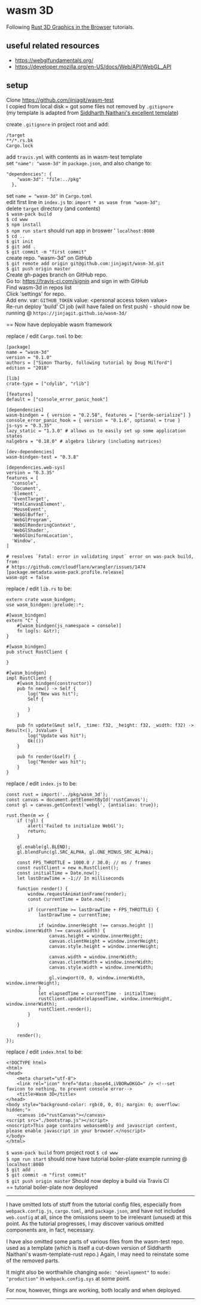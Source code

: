 # wasm 3D

Following [Rust 3D Graphics in the Browser](https://www.youtube.com/watch?v=p7DtoeuDT5Y&list=PLLqEtX6ql2EyPAZ1M2_C0GgVd4A-_L4_5&index=21&t=966s) tutorials.  

## useful related resources
* https://webglfundamentals.org/  
* https://developer.mozilla.org/en-US/docs/Web/API/WebGL_API  

## setup

Clone https://github.com/jinjagit/wasm-test  
I copied from local disk = got some files not removed by `.gitignore`    
(my template is adapted from [Siddharth Naithani's excellent template](https://github.com/sn99/wasm-template-rust))  

create `.gitignore` in project root and add:  
```
/target
**/*.rs.bk
Cargo.lock
```
add `travis.yml` with contents as in wasm-test template    
set `"name": "wasm-3d"` in `package.json`, and also change to:  
```
"dependencies": {
    "wasm-3d": "file:../pkg"
  },
  ```
set `name = "wasm-3d"` in `Cargo.toml`  
edit first line in `index.js` to: `import * as wasm from "wasm-3d";`  
delete `target` directory (and contents)  
`$ wasm-pack build`  
`$ cd www`  
`$ npm install`  
`$ npm run start` should run app in broswer ' `localhost:8080`  
`$ cd ..`  
`$ git init`  
`$ git add .`  
`$ git commit -m "first commit"`  
create repo. "wasm-3d" on GitHub  
`$ git remote add origin git@github.com:jinjagit/wasm-3d.git`  
`$ git push origin master`  
Create gh-pages branch on GitHub repo.  
Go to: https://travis-ci.com/signin and sign in with GitHub  
Find wasm-3d in repos list  
Click 'settings' for repo.  
Add env. var: `GITHUB_TOKEN` value: \<personal access token value\>  
Re-run deploy 'build' CI job (will have failed on first push) - should now be running @ `https://jinjagit.github.io/wasm-3d/`    
  
== Now have deployable wasm framework  

replace / edit `Cargo.toml` to be:  
```
[package]
name = "wasm-3d"
version = "0.1.0"
authors = ["Simon Tharby, following tutorial by Doug Milford"]
edition = "2018"

[lib]
crate-type = ["cdylib", "rlib"]

[features]
default = ["console_error_panic_hook"]

[dependencies]
wasm-bindgen = { version = "0.2.58", features = ["serde-serialize"] }
console_error_panic_hook = { version = "0.1.6", optional = true }
js-sys = "0.3.35"
lazy_static = "1.3.0" # allows us to easily set up some application states
nalgebra = "0.18.0" # algebra library (including matrices)

[dev-dependencies]
wasm-bindgen-test = "0.3.8"

[dependencies.web-sys]
version = "0.3.35"
features = [
  "console",
  'Document',
  'Element',
  'EventTarget',
  'HtmlCanvasElement',
  'MouseEvent',
  'WebGlBuffer',
  'WebGlProgram',
  'WebGlRenderingContext',
  'WebGlShader',
  'WebGlUniformLocation',
  'Window',
]

# resolves `Fatal: error in validating input` error on was-pack build, from:
# https://github.com/cloudflare/wrangler/issues/1474
[package.metadata.wasm-pack.profile.release]
wasm-opt = false
```  
replace / edit `lib.rs` to be:   
```
extern crate wasm_bindgen;
use wasm_bindgen::prelude::*;

#[wasm_bindgen]
extern "C" {
    #[wasm_bindgen(js_namespace = console)]
    fn log(s: &str);
}

#[wasm_bindgen]
pub struct RustClient {

}

#[wasm_bindgen]
impl RustClient {
    #[wasm_bindgen(constructor)]
    pub fn new() -> Self {
        log("New was hit");
        Self {

        }
    }

    pub fn update(&mut self, _time: f32, _height: f32, _width: f32) -> Result<(), JsValue> {
        log("Update was hit");
        Ok(())
    }

    pub fn render(&self) {
        log("Render was hit");
    }
}
```
replace / edit `index.js` to be:
```
const rust = import('../pkg/wasm_3d');
const canvas = document.getElementById('rustCanvas');
const gl = canvas.getContext('webgl', {antialias: true});

rust.then(m => {
    if (!gl) {
        alert('Failed to initialize WebGl');
        return;
    }

    gl.enable(gl.BLEND);
    gl.blendFunc(gl.SRC_ALPHA, gl.ONE_MINUS_SRC_ALPHA);

    const FPS_THROTTLE = 1000.0 / 30.0; // ms / frames
    const rustClient = new m.RustClient();
    const initialTime = Date.now();
    let lastDrawTime = -1;// In milliseconds

    function render() {
        window.requestAnimationFrame(render);
        const currentTime = Date.now();

        if (currentTime >= lastDrawTime + FPS_THROTTLE) {
            lastDrawTime = currentTime;

            if (window.innerHeight !== canvas.height || window.innerWidth !== canvas.width) {
                canvas.height = window.innerHeight;
                canvas.clientHeight = window.innerHeight;
                canvas.style.height = window.innerHeight;

                canvas.width = window.innerWidth;
                canvas.clientWidth = window.innerWidth;
                canvas.style.width = window.innerWidth;

                gl.viewport(0, 0, window.innerWidth, window.innerHeight);
            }
            let elapsedTime = currentTime - initialTime;
            rustClient.update(elapsedTime, window.innerHeight, window.innerWidth);
            rustClient.render();
        }

    }

    render();
});
```    
replace / edit `index.html` to be:  
```
<!DOCTYPE html>
<html>
<head>
    <meta charset="utf-8">
    <link rel="icon" href="data:;base64,iVBORwOKGO=" /> <!--set favicon to nothing, to prevent console error-->
    <title>Wasm 3D</title>
</head>
<body style="background-color: rgb(0, 0, 0); margin: 0; overflow: hidden;">
    <canvas id="rustCanvas"></canvas>
<script src="./bootstrap.js"></script>
<noscript>This page contains webassembly and javascript content, please enable javascript in your browser.</noscript>
</body>
</html>
```
`$ wasm-pack build` from project root 
`$ cd www`  
`$ npm run start` should now have tutorial boiler-plate example running @ `localhost:8080`  
`$ git add .`  
`$ git commit -m "first commit"`   
`$ git push origin master` 
Should now deploy a build via Travis CI  
== tutorial boiler-plate now deployed  

  ------------------------------------------------------  

I have omitted lots of stuff from the tutorial config files, especially from `webpack.config.js`, `cargo.toml`, and `package.json`, and have not included `web.config` at all, since the omissions seem to be irrelevant (unused) at this point. As the tutorial progresses, I may discover various omitted components are, in fact, necessary.  
  
I have also omitted some parts of various files from the wasm-test repo. used as a template (which is itself a cut-down version of Siddharth Naithani's wasm-template-rust repo.) Again, I may need to reinstate some of the removed parts.  

It might also be worthwhile changing `mode: "development"` to `mode: "production"` in `webpack.config.sys` at some point.  
  
For now, however, things are working, both locally and when deployed.    

  ------------------------------------------------------
